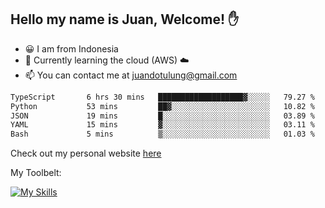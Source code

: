 ## Hello my name is Juan, Welcome! ✋

- 😀 I am from Indonesia
- 📖 Currently learning the cloud (AWS) ☁️
- 📫 You can contact me at juandotulung@gmail.com

<!--START_SECTION:waka-->

```txt
TypeScript       6 hrs 30 mins   ███████████████████▓░░░░░   79.27 %
Python           53 mins         ██▓░░░░░░░░░░░░░░░░░░░░░░   10.82 %
JSON             19 mins         █░░░░░░░░░░░░░░░░░░░░░░░░   03.89 %
YAML             15 mins         ▓░░░░░░░░░░░░░░░░░░░░░░░░   03.11 %
Bash             5 mins          ▒░░░░░░░░░░░░░░░░░░░░░░░░   01.03 %
```

<!--END_SECTION:waka-->

Check out my personal website [here](https://juanchristian.com)

My Toolbelt:

[![My Skills](https://skillicons.dev/icons?i=go,js,ts,nodejs,express,react,nextjs,vue,tailwind,vite,html,css,python,php,aws,bash,linux,postgres,mysql,redis,kafka,docker,vercel,netlify,vscode,figma)](https://skillicons.dev)

